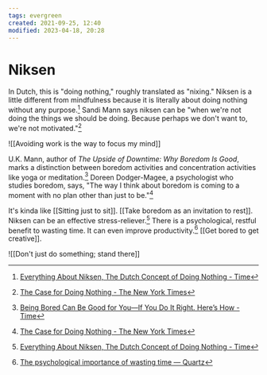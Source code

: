 ```yaml
---
tags: evergreen 
created: 2021-09-25, 12:40
modified: 2023-04-18, 20:28
---
```


# Niksen
In Dutch, this is "doing nothing," roughly translated as "nixing." Niksen is a little different from mindfulness because it is literally about doing nothing without any purpose.[^1] Sandi Mann says niksen can be "when we're not doing the things we should be doing. Because perhaps we don't want to, we're not motivated."[^2]

![[Avoiding work is the way to focus my mind]]

U.K. Mann, author of _The Upside of Downtime: Why Boredom Is Good_, marks a distinction between boredom activities and concentration activities like yoga or meditation.[^3] Doreen Dodger-Magee, a psychologist who studies boredom, says, "The way I think about boredom is coming to a moment with no plan other than just to be."[^2]

It's kinda like [[Sitting just to sit]]. [[Take boredom as an invitation to rest]]. Niksen can be an effective stress-reliever.[^1] There is a psychological, restful benefit to wasting time. It can even improve productivity.[^4] [[Get bored to get creative]].

![[Don't just do something; stand there]]

[^1]: [Everything About Niksen, The Dutch Concept of Doing Nothing - Time](https://time.com/5622094/what-is-niksen/)
[^2]: [The Case for Doing Nothing - The New York Times](https://www.nytimes.com/2019/04/29/smarter-living/the-case-for-doing-nothing.html?mc=contentTWdom&ad-keywords=auddevgate)
[^3]: [Being Bored Can Be Good for You—If You Do It Right. Here’s How - Time](https://time.com/5480002/benefits-of-boredom/)
[^4]: [The psychological importance of wasting time — Quartz](https://qz.com/970924/the-psychological-importance-of-wasting-time/)